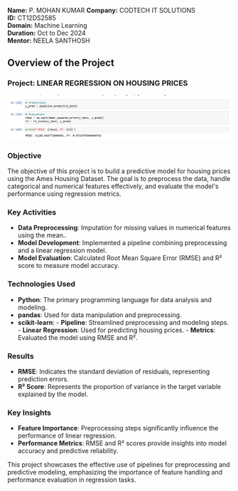 
**Name:** P. MOHAN KUMAR 
**Company:** CODTECH IT SOLUTIONS  
**ID:** CT12DS2585  
**Domain:** Machine Learning  
**Duration:** Oct to Dec 2024  
**Mentor:** NEELA SANTHOSH


## Overview of the Project

### Project: LINEAR REGRESSION ON HOUSING PRICES
![Screenshot](https://github.com/MOHAN1665/CODTECH-Task1/blob/main/image.png)

### Objective
The objective of this project is to build a predictive model for housing prices using the Ames Housing Dataset. The goal is to preprocess the data, handle categorical and numerical features effectively, and evaluate the model's performance using regression metrics.

### Key Activities
- **Data Preprocessing**: Imputation for missing values in numerical features using the mean..
- **Model Development**: Implemented a pipeline combining preprocessing and a linear regression model.
- **Model Evaluation**: Calculated Root Mean Square Error (RMSE) and R² score to measure model accuracy.

### Technologies Used
- **Python**: The primary programming language for data analysis and modeling.
- **pandas**: Used for data manipulation and preprocessing.
- **scikit-learn**:
      - **Pipeline**: Streamlined preprocessing and modeling steps.
      - **Linear Regression**: Used for predicting housing prices.
      - **Metrics**: Evaluated the model using RMSE and R².

### Results
- **RMSE**: Indicates the standard deviation of residuals, representing prediction errors.
- **R² Score**: Represents the proportion of variance in the target variable explained by the model.

### Key Insights
- **Feature Importance**: Preprocessing steps significantly influence the performance of linear regression.
- **Performance Metrics**: RMSE and R² scores provide insights into model accuracy and predictive reliability.

This project showcases the effective use of pipelines for preprocessing and predictive modeling, emphasizing the importance of feature handling and performance evaluation in regression tasks.
